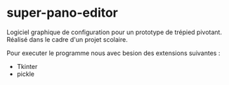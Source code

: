 # super-pano-editor
Logiciel graphique de configuration pour un prototype de trépied pivotant.
Réalisé dans le cadre d'un projet scolaire.

Pour executer le programme nous avec besion des extensions suivantes :
<ul>
<li>Tkinter</li>
<li>pickle</li>
